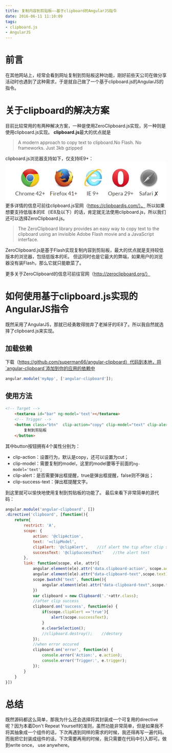```yaml
---
title: 复制内容到剪贴板——基于clipboard的AngularJS指令
date: 2016-06-11 11:10:09
tags:
- clipboard.js
- AngularJS
---
```

# 前言
在其他网站上，经常会看到网址复制到剪贴板这种功能，刚好前些天公司在做分享活动时也遇到了这种需求，于是就自己做了一个基于clipboard.js的AngularJS的指令。
# 关于clipboard的解决方案
目前比较常用的有两种解决方案，一种是使用ZeroClipboard.js实现，另一种则是使用clipboard.js实现。
**clipboard.js**最大的优点就是
>A modern approach to copy text to clipboard.No Flash. No frameworks. Just 3kb gzipped

clipboard.js浏览器支持如下，仅支持IE9+：
![text](/images/angular-clipboard-browser.jpg)
更多详情的信息可前往clipboard.js官网（https://clipboardjs.com/）。
所以如果想要支持低版本的IE（IE8及以下）的话，肯定就无法使用clipboard.js，所以我们还可以选择ZeroClipboard.js。
>The ZeroClipboard library provides an easy way to copy text to the clipboard using an invisible Adobe Flash movie and a JavaScript interface.

ZeroClipboard.js是基于Flash实现复制内容到剪贴板，最大的优点就是支持较低版本的浏览器，包括低版本的IE。
但这同时也是它最大的弊端，如果用户的浏览器没有装Flash，那么它就只能歇菜了。

更多关于ZeroClipboard的信息可前往官网（http://zeroclipboard.org/）

# 如何使用基于clipboard.js实现的AngularJS指令
既然采用了AngularJS，那就已经勇敢得抛弃了老掉牙的IE8了。所以我自然就选择了clipboard.js来实现。
## 加载依赖
下载（https://github.com/superman66/angular-clipboard）代码到本地，将`angular-clipboard`添加到你的应用的依赖中
```javascript
angular.module('myApp', ['angular-clipboard']);
```
## 使用方法
```html
<!-- Target -->
    <textarea id="bar" ng-model='text'></textarea>
    <!-- Trigger -->
    <button class="btn"  clip-action="copy" clip-model="text" clip-alert='true' clip-success-text="地址已经复制到剪贴板!" clipboard>
        复制到剪贴板
    </button>
```
其中button按钮拥有4个属性分别为：
* clip-action：设置行为，默认是copy，还可以设置为cut；
* clip-model：需要复制的model，这里的model要等于前面的`ng-model='text'`;
* clip-alert：是否需要弹出框提醒，true是弹出框提醒，false则不弹出；
* clip-success-text：弹出框提醒文字。

到这里就可以愉快地使用复制到剪贴板的功能了。
最后来看下非常简单的源代码：
```javascript
angular.module('angular-clipboard', [])
.directive('clipboard', [function(){
    return{
        restrict: 'A',
        scope: {
            action: '@clipAction',
            text: '=clipModel',
            clipAlert: '@clipAlert',    //if alert the tip after clip success
            successText: '@clipSuccessText'    //the alert text
        },
        link: function(scope, ele, attr){
            angular.element(ele).attr('data.clipboard-action', scope.action);    //set action: copy or cut. default: copy
            angular.element(ele).attr("data-clipboard-text",scope.text);    //set text that you want to copy
            scope.$watch('text', function(){
                angular.element(ele).attr("data-clipboard-text",scope.text);
            })
            var clipboard = new Clipboard('.'+attr.class);
            //after clip success
            clipboard.on('success', function(e) {
                if(scope.clipAlert =='true'){
                    alert(scope.successText);
                }
                e.clearSelection();
                //clipboard.destroy();    //destory
            });
            //when error occured
            clipboard.on('error', function(e) {
                console.error('Action:', e.action);
                console.error('Trigger:', e.trigger);
            });
        }
    }
}])
```
# 总结
既然源码都这么简单，那我为什么还会选择将其封装成一个可复用的directive呢？因为本着Don't Repeat Yourself的准则，虽然功能非常简单，但是如果我不将其抽象成一个组件的话，下次再遇到同样的需求的时候，我还得再写一遍代码。而我把它封装成组件的话，下次需要再用的时候，我只需要在代码中引入即可。做到write once， use anywhere。

